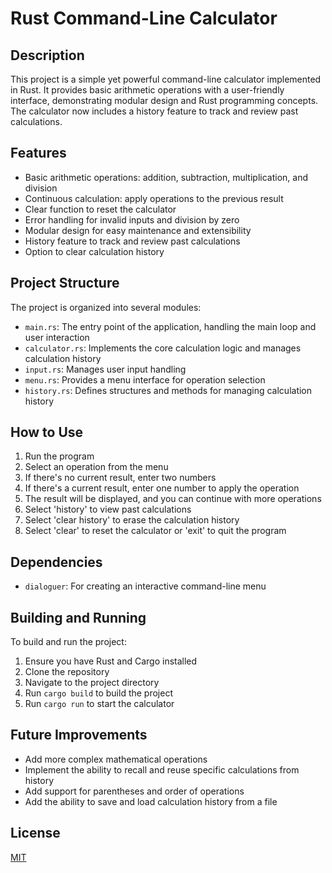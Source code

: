 # Rust Command-Line Calculator

## Description

This project is a simple yet powerful command-line calculator implemented in Rust. It provides basic arithmetic operations with a user-friendly interface, demonstrating modular design and Rust programming concepts. The calculator now includes a history feature to track and review past calculations.

## Features

- Basic arithmetic operations: addition, subtraction, multiplication, and division
- Continuous calculation: apply operations to the previous result
- Clear function to reset the calculator
- Error handling for invalid inputs and division by zero
- Modular design for easy maintenance and extensibility
- History feature to track and review past calculations
- Option to clear calculation history

## Project Structure

The project is organized into several modules:

- `main.rs`: The entry point of the application, handling the main loop and user interaction
- `calculator.rs`: Implements the core calculation logic and manages calculation history
- `input.rs`: Manages user input handling
- `menu.rs`: Provides a menu interface for operation selection
- `history.rs`: Defines structures and methods for managing calculation history

## How to Use

1. Run the program
2. Select an operation from the menu
3. If there's no current result, enter two numbers
4. If there's a current result, enter one number to apply the operation
5. The result will be displayed, and you can continue with more operations
6. Select 'history' to view past calculations
7. Select 'clear history' to erase the calculation history
8. Select 'clear' to reset the calculator or 'exit' to quit the program

## Dependencies

- `dialoguer`: For creating an interactive command-line menu

## Building and Running

To build and run the project:

1. Ensure you have Rust and Cargo installed
2. Clone the repository
3. Navigate to the project directory
4. Run `cargo build` to build the project
5. Run `cargo run` to start the calculator

## Future Improvements

- Add more complex mathematical operations
- Implement the ability to recall and reuse specific calculations from history
- Add support for parentheses and order of operations
- Add the ability to save and load calculation history from a file

## License

[MIT](https://choosealicense.com/licenses/mit/)
